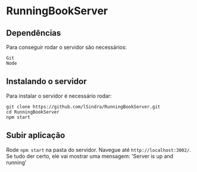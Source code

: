 # RunningBookServer

## Dependências
Para conseguir rodar o servidor são necessários:
```
Git
Node
```
## Instalando o servidor
Para instalar o servidor é necessário rodar:

```shell
git clone https://github.com/lSindra/RunningBookServer.git
cd RunningBookServer
npm start
```

## Subir aplicação
Rode `npm start` na pasta do servidor. Navegue até `http://localhost:3002/`. Se tudo der certo, ele vai mostrar uma mensagem: 'Server is up and running'
